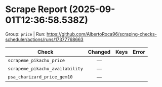 # Scrape Report (2025-09-01T12:36:58.538Z)

Group: `price`  |  Run: https://github.com/AlbertoRoca96/scraping-checks-scheduler/actions/runs/17377768663

| Check | Changed | Keys | Error |
|---|:---:|:--|:--|
| `scrapeme_pikachu_price` | — |  |  |
| `scrapeme_pikachu_availability` | — |  |  |
| `psa_charizard_price_gem10` | — |  |  |
